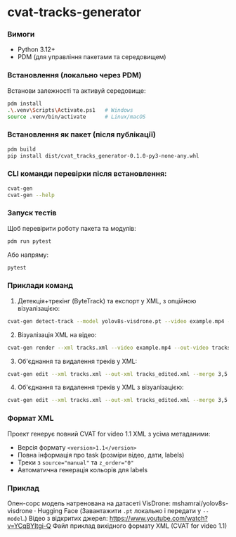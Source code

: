 # cvat-tracks-generator

### Вимоги

* Python 3.12+
* PDM (для управління пакетами та середовищем)

### Встановлення (локально через PDM)

Встанови залежності та активуй середовище:

```bash
pdm install
.\.venv\Scripts\Activate.ps1   # Windows
source .venv/bin/activate      # Linux/macOS
```

### Встановлення як пакет (після публікації)

```bash
pdm build
pip install dist/cvat_tracks_generator-0.1.0-py3-none-any.whl
```

### CLI команди перевірки після встановлення:

```bash
cvat-gen
cvat-gen --help
```

### Запуск тестів

Щоб перевірити роботу пакета та модулів:

```bash
pdm run pytest
```

Або напряму:

```bash
pytest
```

### Приклади команд

1) Детекція+трекінг (ByteTrack) та експорт у XML, з опційною візуалізацією:
```bash
cvat-gen detect-track --model yolov8s-visdrone.pt --video example.mp4 --out-xml tracks.xml --save-video out_vis.mp4
```

2) Візуалізація XML на відео:
```bash
cvat-gen render --xml tracks.xml --video example.mp4 --out-video tracks_vis.mp4
```

3) Об'єднання та видалення треків у XML:
```bash
cvat-gen edit --xml tracks.xml --out-xml tracks_edited.xml --merge 3,5 --delete 10,11
```

4) Об'єднання та видалення треків у XML з візуалізацією:
```bash
cvat-gen edit --xml tracks.xml --out-xml tracks_edited.xml --merge 3,5 --delete 10,11 --video example.mp4 --save-video edited_vis.mp4
```

### Формат XML
Проект генерує повний CVAT for video 1.1 XML з усіма метаданими:
- Версія формату `<version>1.1</version>`
- Повна інформація про task (розміри відео, дати, labels)
- Треки з `source="manual"` та `z_order="0"`
- Автоматична генерація кольорів для labels

### Приклад
Опен-сорс модель натренована на датасеті VisDrone: mshamrai/yolov8s-visdrone · Hugging Face 
(Завантажити `.pt` локально і передати у `--model`.)
Відео з відкритих джерел: https://www.youtube.com/watch?v=YCqBYItgi-Q
Файл приклад вихідного формату XML (CVAT for video 1.1)